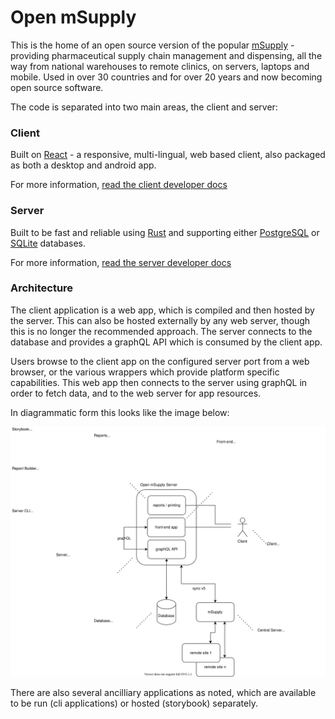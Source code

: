 # Open mSupply

This is the home of an open source version of the popular [mSupply](https://msupply.org.nz/) - providing pharmaceutical supply chain management and dispensing, all the way from national warehouses to remote clinics, on servers, laptops and mobile.
Used in over 30 countries and for over 20 years and now becoming open source software.

The code is separated into two main areas, the client and server:

### Client

Built on [React](https://reactjs.org/) - a responsive, multi-lingual, web based client, also packaged as both a desktop and android app.

For more information, [read the client developer docs](client/README.md)

### Server

Built to be fast and reliable using [Rust](https://www.rust-lang.org/) and supporting either [PostgreSQL](https://www.postgresql.org/) or [SQLite](https://www.sqlite.org/index.html) databases.

For more information, [read the server developer docs](server/README.md)

### Architecture

The client application is a web app, which is compiled and then hosted by the server. This can also be hosted externally by any web server, though this is no longer the recommended approach. The server connects to the database and provides a graphQL API which is consumed by the client app.

Users browse to the client app on the configured server port from a web browser, or the various wrappers which provide platform specific capabilities. This web app then connects to the server using graphQL in order to fetch data, and to the web server for app resources.

In diagrammatic form this looks like the image below:

![omSupply Architecture drawio](./architecture.drawio.svg)

There are also several ancilliary applications as noted, which are available to be run (cli applications) or hosted (storybook) separately.
